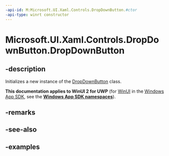 ```yaml
---
-api-id: M:Microsoft.UI.Xaml.Controls.DropDownButton.#ctor
-api-type: winrt constructor
---
```

<!-- Method syntax.
public DropDownButton.DropDownButton()
-->

# Microsoft.UI.Xaml.Controls.DropDownButton.DropDownButton


## -description

Initializes a new instance of the [DropDownButton](dropdownbutton.md) class.


**This documentation applies to WinUI 2 for UWP** (for [WinUI](/windows/apps/winui/winui3/) in the [Windows App SDK](/windows/apps/windows-app-sdk/), see the **[Windows App SDK namespaces](/windows/windows-app-sdk/api/winrt/)**).

## -remarks


## -see-also


## -examples



